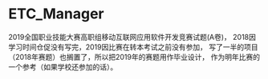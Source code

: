 # ETC_Manager
2019全国职业技能大赛高职组移动互联网应用软件开发竞赛试题(A卷)，
2018因学习时间仓促没有写完，2019因比赛在转本考试之前没有参加，
写了一半的项目（2018年赛题）也搁置了，所以把2019年的赛题用作毕业设计，
作为明年比赛的一个参考（如果学校还参加的话）。
